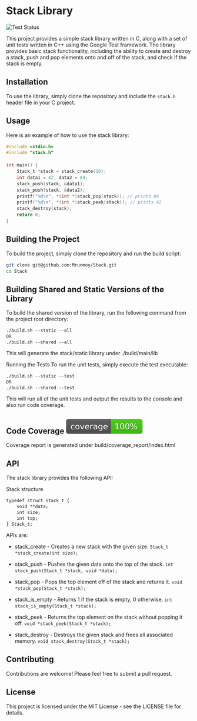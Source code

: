 # Stack Library 
![Test Status](https://github.com//Mrunmoy/Stack/workflows/BuildAndTest/badge.svg?branch=master)



This project provides a simple stack library written in C, along with a set of unit tests written in C++ using the Google Test framework. The library provides basic stack functionality, including the ability to create and destroy a stack, push and pop elements onto and off of the stack, and check if the stack is empty.

## Installation

To use the library, simply clone the repository and include the `stack.h` header file in your C project.

## Usage

Here is an example of how to use the stack library:

```c
#include <stdio.h>
#include "stack.h"

int main() {
    Stack_t *stack = stack_create(10);
    int data1 = 42, data2 = 84;
    stack_push(stack, &data1);
    stack_push(stack, &data2);
    printf("%d\n", *(int *)stack_pop(stack)); // prints 84
    printf("%d\n", *(int *)stack_peek(stack)); // prints 42
    stack_destroy(stack);
    return 0;
}
```

## Building the Project

To build the project, simply clone the repository and run the build script:

```sh
git clone git@github.com:Mrunmoy/Stack.git
cd Stack
```

## Building Shared and Static Versions of the Library
To build the shared version of the library, run the following command from the project root directory:
```
./build.sh --static --all
OR
./build.sh --shared --all
```
This will generate the stack/static library under ./build/main/lib


Running the Tests
To run the unit tests, simply execute the test executable:
```
./build.sh --static --test
OR
./build.sh --shared --test
```
This will run all of the unit tests and output the results to the console and also run code coverage.

## Code Coverage [![Coverage Badge](./coverage.svg)](./coverage.svg)
Coverage report is generated under build/coverage_report/index.html

## API
The stack library provides the following API:

Stack structure
```
typedef struct Stack_t {
    void **data;
    int size;
    int top;
} Stack_t;
```

APIs are:

- stack_create - Creates a new stack with the given size.
```Stack_t *stack_create(int size);```

- stack_push - Pushes the given data onto the top of the stack.
```int stack_push(Stack_t *stack, void *data);```

- stack_pop - Pops the top element off of the stack and returns it.
```void *stack_pop(Stack_t *stack);```

- stack_is_empty - Returns 1 if the stack is empty, 0 otherwise.
```int stack_is_empty(Stack_t *stack);```

- stack_peek - Returns the top element on the stack without popping it off.
```void *stack_peek(Stack_t *stack);```

- stack_destroy - Destroys the given stack and frees all associated memory.
```void stack_destroy(Stack_t *stack);```

## Contributing
Contributions are welcome! Please feel free to submit a pull request.

## License
This project is licensed under the MIT License - see the LICENSE file for details.
